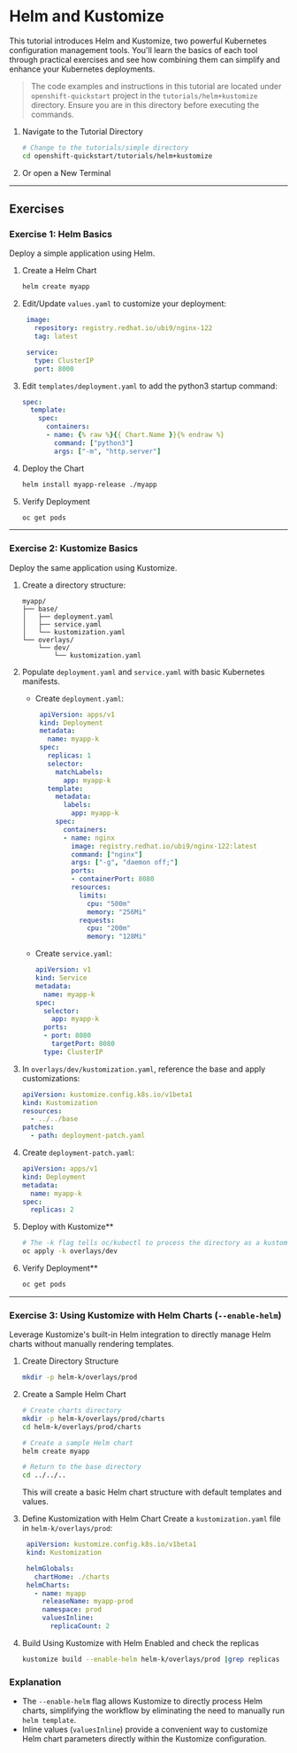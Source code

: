 # Helm and Kustomize

This tutorial introduces Helm and Kustomize, two powerful Kubernetes configuration management tools. 
You'll learn the basics of each tool through practical exercises and see how combining them can simplify and enhance your Kubernetes deployments.

> The code examples and instructions in this tutorial are located under `openshift-quickstart` project in the
> `tutorials/helm+kustomize` directory. 
> Ensure you are in this directory before executing the commands.
>

1. Navigate to the Tutorial Directory
    ```bash
    # Change to the tutorials/simple directory
    cd openshift-quickstart/tutorials/helm+kustomize
    ```

2. Or open a New Terminal

---

## Exercises

### Exercise 1: Helm Basics

Deploy a simple application using Helm.

1. Create a Helm Chart
   ```bash
   helm create myapp
   ```
2. Edit/Update `values.yaml` to customize your deployment:
     ```yaml
      image:
        repository: registry.redhat.io/ubi9/nginx-122
        tag: latest

      service:
        type: ClusterIP
        port: 8000
     ```
3. Edit `templates/deployment.yaml` to add the python3 startup command:
   ```yaml
   spec:
     template:
       spec:
         containers:
         - name: {% raw %}{{ Chart.Name }}{% endraw %}
           command: ["python3"]
           args: ["-m", "http.server"]
   ```

3. Deploy the Chart
   ```bash
   helm install myapp-release ./myapp
   ```
4. Verify Deployment
   ```bash
   oc get pods
   ```

---

### Exercise 2: Kustomize Basics

Deploy the same application using Kustomize.

1. Create a directory structure:
     ```
     myapp/
     ├── base/
     │   ├── deployment.yaml
     │   ├── service.yaml
     │   └── kustomization.yaml
     └── overlays/
         └── dev/
             └── kustomization.yaml
     ```
2. Populate `deployment.yaml` and `service.yaml` with basic Kubernetes manifests.
   - Create `deployment.yaml`:
     ```yaml
      apiVersion: apps/v1
      kind: Deployment
      metadata:
        name: myapp-k
      spec:
        replicas: 1
        selector:
          matchLabels:
            app: myapp-k
        template:
          metadata:
            labels:
              app: myapp-k
          spec:
            containers:
            - name: nginx
              image: registry.redhat.io/ubi9/nginx-122:latest
              command: ["nginx"]
              args: ["-g", "daemon off;"]
              ports:
              - containerPort: 8080
              resources:
                limits:
                  cpu: "500m"
                  memory: "256Mi"
                requests:
                  cpu: "200m" 
                  memory: "128Mi"
     ```

   - Create `service.yaml`:
     ```yaml
     apiVersion: v1
     kind: Service
     metadata:
       name: myapp-k
     spec:
       selector:
         app: myapp-k
       ports:
       - port: 8080
         targetPort: 8080
       type: ClusterIP
     ```

3. In `overlays/dev/kustomization.yaml`, reference the base and apply customizations:
     ```yaml
     apiVersion: kustomize.config.k8s.io/v1beta1
     kind: Kustomization
     resources:
       - ../../base
     patches:
       - path: deployment-patch.yaml
     ```

4. Create `deployment-patch.yaml`:
     ```yaml
     apiVersion: apps/v1
     kind: Deployment
     metadata:
       name: myapp-k
     spec:
       replicas: 2
     ```

5. Deploy with Kustomize**
   ```bash
   # The -k flag tells oc/kubectl to process the directory as a kustomization
   oc apply -k overlays/dev
   ```

6. Verify Deployment**
   ```bash
   oc get pods
   ```

---

### Exercise 3: Using Kustomize with Helm Charts (`--enable-helm`)

Leverage Kustomize's built-in Helm integration to directly manage Helm charts without manually rendering templates.

1. Create Directory Structure
   ```bash
   mkdir -p helm-k/overlays/prod
   ```

2. Create a Sample Helm Chart
   ```bash
   # Create charts directory
   mkdir -p helm-k/overlays/prod/charts
   cd helm-k/overlays/prod/charts
   
   # Create a sample Helm chart
   helm create myapp
   
   # Return to the base directory
   cd ../../..
   ```

   This will create a basic Helm chart structure with default templates and values.

3. Define Kustomization with Helm Chart
   Create a `kustomization.yaml` file in `helm-k/overlays/prod`:
   ```yaml
    apiVersion: kustomize.config.k8s.io/v1beta1
    kind: Kustomization

    helmGlobals:
      chartHome: ./charts
    helmCharts:
      - name: myapp
        releaseName: myapp-prod
        namespace: prod
        valuesInline:
          replicaCount: 2
   ```

3. Build Using Kustomize with Helm Enabled and check the replicas
   ```bash
   kustomize build --enable-helm helm-k/overlays/prod |grep replicas
   ```

### Explanation

- The `--enable-helm` flag allows Kustomize to directly process Helm charts, simplifying the workflow by eliminating the need to manually run `helm template`.
- Inline values (`valuesInline`) provide a convenient way to customize Helm chart parameters directly within the Kustomize configuration.

